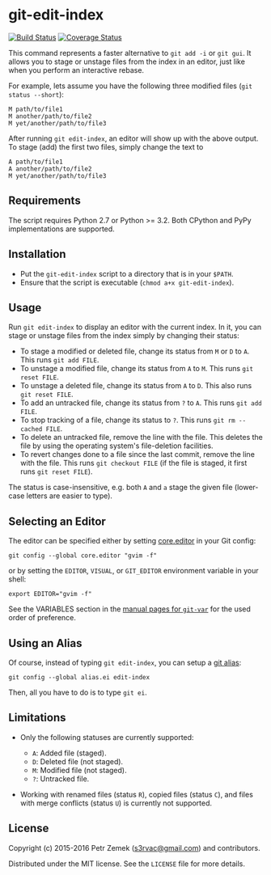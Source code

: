 git-edit-index
==============

[![Build Status](https://travis-ci.org/s3rvac/git-edit-index.svg?branch=master)](https://travis-ci.org/s3rvac/git-edit-index)
[![Coverage Status](https://coveralls.io/repos/github/s3rvac/git-edit-index/badge.svg?branch=master)](https://coveralls.io/github/s3rvac/git-edit-index?branch=master)

This command represents a faster alternative to `git add -i` or `git gui`. It
allows you to stage or unstage files from the index in an editor, just like
when you perform an interactive rebase.

For example, lets assume you have the following three modified files (`git
status --short`):

    M path/to/file1
    M another/path/to/file2
    M yet/another/path/to/file3

After running `git edit-index`, an editor will show up with the above output.
To stage (add) the first two files, simply change the text to

    A path/to/file1
    A another/path/to/file2
    M yet/another/path/to/file3

Requirements
------------

The script requires Python 2.7 or Python >= 3.2. Both CPython and PyPy
implementations are supported.

Installation
------------

* Put the `git-edit-index` script to a directory that is in your `$PATH`.
* Ensure that the script is executable (`chmod a+x git-edit-index`).

Usage
-----

Run `git edit-index` to display an editor with the current index. In it, you
can stage or unstage files from the index simply by changing their status:

* To stage a modified or deleted file, change its status from `M` or `D` to
  `A`. This runs `git add FILE`.
* To unstage a modified file, change its status from `A` to `M`. This runs `git
  reset FILE`.
* To unstage a deleted file, change its status from `A` to `D`. This also runs
  `git reset FILE`.
* To add an untracked file, change its status from `?` to `A`. This runs `git
  add FILE`.
* To stop tracking of a file, change its status to `?`. This runs `git rm
  --cached FILE`.
* To delete an untracked file, remove the line with the file. This deletes the
  file by using the operating system's file-deletion facilities.
* To revert changes done to a file since the last commit, remove the line with
  the file. This runs `git checkout FILE` (if the file is staged, it first runs
  `git reset FILE`).

The status is case-insensitive, e.g. both `A` and `a` stage the given file
(lower-case letters are easier to type).

Selecting an Editor
-------------------

The editor can be specified either by setting
[core.editor](http://git-scm.com/book/en/v2/Customizing-Git-Git-Configuration#Basic-Client-Configuration)
in your Git config:

    git config --global core.editor "gvim -f"

or by setting the `EDITOR`, `VISUAL`, or `GIT_EDITOR` environment variable in
your shell:

    export EDITOR="gvim -f"

See the VARIABLES section in the [manual pages for
`git-var`](http://git-scm.com/docs/git-var) for the used order of preference.

Using an Alias
--------------

Of course, instead of typing `git edit-index`, you can setup a [git
alias](https://git-scm.com/book/tr/v2/Git-Basics-Git-Aliases):

    git config --global alias.ei edit-index

Then, all you have to do is to type <code>git ei</code>.

Limitations
-----------

* Only the following statuses are currently supported:

  * `A`: Added file (staged).
  * `D`: Deleted file (not staged).
  * `M`: Modified file (not staged).
  * `?`: Untracked file.

* Working with renamed files (status `R`), copied files (status `C`), and files
  with merge conflicts (status `U`) is currently not supported.

License
-------

Copyright (c) 2015-2016 Petr Zemek (s3rvac@gmail.com) and contributors.

Distributed under the MIT license. See the `LICENSE` file for more details.
